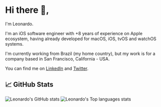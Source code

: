 # Hi there 👋,

I'm Leonardo.

I'm an iOS software engineer with +8 years of experience on Apple ecosystem, having already developed for macOS, iOS, tvOS and watchOS systems.

I'm currently working from Brazil (my home country), but my work is for a company based in San Francisco, California - USA.

You can find me on [LinkedIn](https://www.linkedin.com/in/leonardo-kaminski-ferreira) and [Twitter](https://twitter.com/stonbr).

## &#x1f4c8; GitHub Stats

![Leonardo's GitHub stats](https://github-readme-stats.vercel.app/api?username=leonardo-ferreira07&count_private=true&show_icons=true&theme=dark)
![Leonardo's Top languages stats](https://github-readme-stats.vercel.app/api/top-langs/?username=leonardo-ferreira07&theme=dark&layout=compact)
